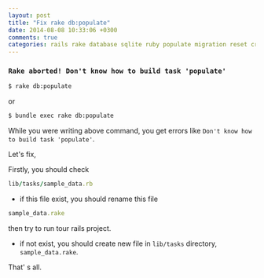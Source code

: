 ```yaml
---
layout: post
title: "Fix rake db:populate"
date: 2014-08-08 10:33:06 +0300
comments: true
categories: rails rake database sqlite ruby populate migration reset create en
---
```



### `Rake aborted! Don't know how to build task 'populate'`

```bash
$ rake db:populate
```
or

```bash
$ bundle exec rake db:populate
```

<!-- more -->

While you were writing above command, you get errors like `Don't know how to build task 'populate'`.

Let's fix,

Firstly, you should check

```ruby
lib/tasks/sample_data.rb
```
- if this file exist, you should rename this file

```ruby
sample_data.rake
```
then try to run tour rails project.

- if not exist, you should create new file in `lib/tasks` directory, `sample_data.rake`.

That' s all.

